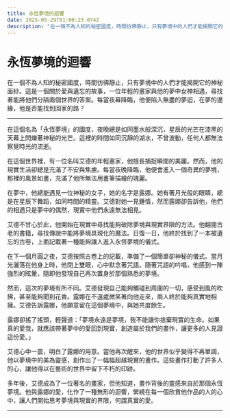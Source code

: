 ```yaml
---
title: 永恆夢境的迴響
date: 2025-05-29T01:00:23.074Z
description: "在一個不為人知的秘密國度，時間彷彿靜止，只有夢境中的人們才能揭開它的神秘面紗。這是一個關於愛與遺忘的故事，一位年輕的畫家與他的夢中女神相遇，尋找著能將他們分隔兩個世界的答案。每當夜幕降臨，他便陷入無盡的夢迴，在夢的邊緣，他是否能找到回家的路？"
---
```


# 永恆夢境的迴響

在一個不為人知的秘密國度，時間彷彿靜止，只有夢境中的人們才能揭開它的神秘面紗。這是一個關於愛與遺忘的故事，一位年輕的畫家與他的夢中女神相遇，尋找著能將他們分隔兩個世界的答案。每當夜幕降臨，他便陷入無盡的夢迴，在夢的邊緣，他是否能找到回家的路？

***

在這個名為「永恆夢境」的國度，夜晚總是如同墨水般深沉，星辰的光芒在漆黑的天幕上閃爍著神秘的光芒。這裡的時間如同沉靜的湖水，不曾波動，任何人都無法察覺時光的流逝。

在這個世界裡，有一位名叫艾德的年輕畫家，他擅長捕捉瞬間的美麗。然而，他的現實生活卻總是充滿了不安與焦慮。每當夜晚降臨，他便會進入一個奇異的夢境，那裡的風景如畫，充滿了他所無法用畫筆描繪的瑰麗。

在夢中，他總能遇見一位神秘的女子，她的名字是露娜。她有著月光般的眼睛，總是在星辰下舞蹈，如同時間的精靈。艾德對她一見鍾情，然而露娜卻告訴他，他們的相遇只是夢中的偶然，現實中他們永遠無法相見。

艾德不甘心於此，他開始在現實中尋找能夠破除夢境與現實界限的方法。他翻閱古老的書籍，尋找傳說中能將夢境具現化的魔法。日復一日，他終於找到了一本被遺忘的古卷，上面記載著一種能夠讓人進入永恆夢境的儀式。

在下一個月圓之夜，艾德按照古卷上的記載，準備了一個簡單卻神秘的儀式。當月光灑落在他身上時，他閉上雙眼，心中默念著咒語。隨著咒語的吟唱，他感到一陣強烈的眩暈，隨即他發現自己再次置身於那個熟悉的夢境。

然而，這次的夢境有所不同。艾德發現自己能夠觸碰到周圍的一切，感受到風的吹拂，甚至能夠聞到花香。露娜在不遠處微笑著向他走來，兩人終於能夠真實地相擁。艾德告訴露娜，他願意留在這個夢境中，與她共度餘生。

露娜卻搖了搖頭，輕聲道：「夢境永遠是夢境，我不能讓你捨棄現實的生命。如果真的愛我，就應該帶著夢中的愛回到現實，創造屬於我們的畫作，讓更多的人見證這份愛。」

艾德心中一震，明白了露娜的用意。當他再次醒來，他的世界似乎變得不再單調，他以夢境中的美為靈感，創作出了一幅幅超越現實的畫作。這些畫作打動了許多人的心，讓他得以在藝術的世界中留下不朽的印跡。

多年後，艾德成為了一位著名的畫家，但他知道，畫作背後的靈感來自於那個永恆夢境。他與露娜的愛，化作了一種無形的迴響，縈繞在每一個欣賞他作品的人的心中，讓人們開始思考夢境與現實的界限，何謂真實的愛。

***